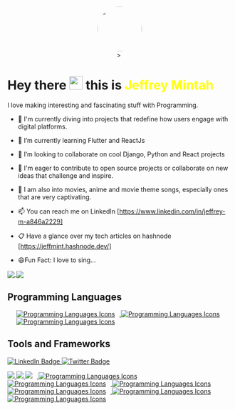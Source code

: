 
<div id="header" align="center">
  <img src="https://media1.giphy.com/media/v1.Y2lkPTc5MGI3NjExOWZteGU1eWhtbW5qcTFhczZtb255OXI3eWttbzV4OGxwdHF2dmJkYiZlcD12MV9pbnRlcm5hbF9naWZfYnlfaWQmY3Q9Zw/R03zWv5p1oNSQd91EP/giphy.gif" width="100" style="border-radius: 50%;" />
</div>

<div align="center">>
  <img src="https://komarev.com/ghpvc/?username=Minty-cyber&style=flat-square&color=blue" alt=""/>
</div>

<h1>
  Hey there 
  <img src="https://media.giphy.com/media/hvRJCLFzcasrR4ia7z/giphy.gif" width="30px"/> this is <span style="color: yellow;">Jeffrey Mintah</span>
</h1>

 I love making interesting and fascinating stuff with Programming.

- 🔭 I'm currently diving into projects that redefine how users engage with digital platforms.

- 🌱 I’m currently learning Flutter and ReactJs

- 👯 I’m looking to collaborate on cool Django, Python and React projects

- 🤔 I'm eager to contribute to open source projects or collaborate on new ideas that challenge and inspire.

- 💬 I am also into movies, anime and movie theme songs, especially ones that are very captivating.

- 📫 You can reach me on LinkedIn [https://www.linkedin.com/in/jeffrey-m-a846a2229]
  
- 📋 Have a glance over my tech articles on hashnode [https://jeffmint.hashnode.dev/]

- 😄Fun Fact: I love to sing...

<a href="https://github.com/Minty-cyber/github-readme-stats">
  <img align="center" src="https://github-readme-stats.vercel.app/api?username=Minty-cyber&show_icons=true&theme=synthwave" />
</a>
<a href="https://github.com/Minty-cyber/convoychat">
  <img align="center" src="https://github-readme-stats.vercel.app/api/top-langs/?username=Minty-cyber&layout=compact&theme=dark" />
</a>


Programming Languages
-------------------
<p style="margin-left: 20px;">
    <a href="https://github.com/Minty-cyber/convoychat">
        <img  src="https://skillicons.dev/icons?i=py,&theme=dark" alt="Programming Languages Icons" style="margin-right: 10px;">
    </a>
    <a href="https://github.com/Minty-cyber/convoychat">
        <img src="https://skillicons.dev/icons?i=javascript,&theme=dark" alt="Programming Languages Icons" style="margin-right: 10px;">
    </a>
   <a href="https://github.com/Minty-cyber/convoychat">
        <img  src="https://skillicons.dev/icons?i=c,&theme=dark" alt="Programming Languages Icons" style="margin-right: 10px;">
  </a>
</p>

Tools and Frameworks
-------------------

<div id="badges">
  <a href="your-linkedin-URL">
    <img src="https://img.shields.io/badge/LinkedIn-blue?style=for-the-badge&logo=linkedin&logoColor=white" alt="LinkedIn Badge"/>
  </a>
  <a href="your-twitter-URL">
    <img src="https://img.shields.io/badge/Twitter-blue?style=for-the-badge&logo=twitter&logoColor=white" alt="Twitter Badge"/>
  </a>
</div>

<p>
    <a href="https://github.com/Minty-cyber/convoychat">
        <img src="https://skillicons.dev/icons?i=django,&theme=dark">
    </a>
    <a href="https://github.com/Minty-cyber/convoychat">
        <img src="https://skillicons.dev/icons?i=react,&theme=dark" >
    </a>
    <a href="https://github.com/Minty-cyber/convoychat">
        <img src="https://skillicons.dev/icons?i=docker,&theme=dark" style="margin-right: 10px;">
    </a>
    <a href="https://github.com/Minty-cyber/convoychat">
        <img src="https://skillicons.dev/icons?i=postgres,&theme=dark" alt="Programming Languages Icons" style="margin-right: 10px;">
    </a>
    <a href="https://github.com/Minty-cyber/convoychat">
        <img src="https://skillicons.dev/icons?i=postman,&theme=dark" alt="Programming Languages Icons" style="margin-right: 10px;">
    </a>
    <a href="https://github.com/Minty-cyber/convoychat">
        <img src="https://skillicons.dev/icons?i=github,&theme=dark" alt="Programming Languages Icons" style="margin-right: 10px;">
    </a>
    <a href="https://github.com/Minty-cyber/convoychat">
        <img src="https://skillicons.dev/icons?i=nodejs,&theme=dark" alt="Programming Languages Icons" style="margin-right: 10px;">
    </a>
    <a href="https://github.com/Minty-cyber/convoychat">
        <img src="https://skillicons.dev/icons?i=tailwind,&theme=dark" alt="Programming Languages Icons" style="margin-right: 10px;">
    </a>
    <a href="https://github.com/Minty-cyber/convoychat">
        <img src="https://skillicons.dev/icons?i=sqlite,&theme=dark" alt="Programming Languages Icons" style="margin-right: 10px;">
    </a>
</p>










